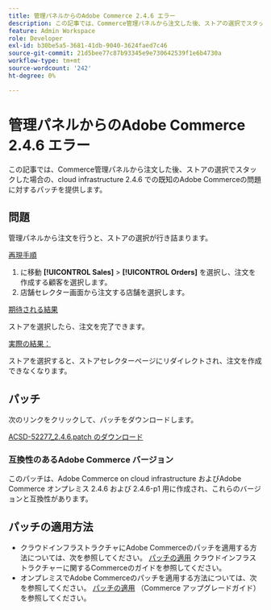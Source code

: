 ```yaml
---
title: 管理パネルからのAdobe Commerce 2.4.6 エラー
description: この記事では、Commerce管理パネルから注文した後、ストアの選択でスタックした場合の、cloud infrastructure 2.4.6 での既知のAdobe Commerceの問題に対するパッチを提供します。
feature: Admin Workspace
role: Developer
exl-id: b30be5a5-3681-41db-9040-3624faed7c46
source-git-commit: 21d5bee77c87b93345e9e730642539f1e6b4730a
workflow-type: tm+mt
source-wordcount: '242'
ht-degree: 0%

---
```


# 管理パネルからのAdobe Commerce 2.4.6 エラー

この記事では、Commerce管理パネルから注文した後、ストアの選択でスタックした場合の、cloud infrastructure 2.4.6 での既知のAdobe Commerceの問題に対するパッチを提供します。

## 問題

管理パネルから注文を行うと、ストアの選択が行き詰まります。

<u>再現手順</u>

1. に移動 **[!UICONTROL Sales]** > **[!UICONTROL Orders]** を選択し、注文を作成する顧客を選択します。
2. 店舗セレクター画面から注文する店舗を選択します。

<u>期待される結果</u>

ストアを選択したら、注文を完了できます。

<u>実際の結果：</u>

ストアを選択すると、ストアセレクターページにリダイレクトされ、注文を作成できなくなります。

## パッチ

次のリンクをクリックして、パッチをダウンロードします。

[ACSD-52277_2.4.6.patch のダウンロード](assets/ACSD-52277_2.4.6.patch.zip)

### 互換性のあるAdobe Commerce バージョン

このパッチは、Adobe Commerce on cloud infrastructure およびAdobe Commerce オンプレミス 2.4.6 および 2.4.6-p1 用に作成され、これらのバージョンと互換性があります。

## パッチの適用方法

* クラウドインフラストラクチャにAdobe Commerceのパッチを適用する方法については、次を参照してください。 [パッチの適用](/docs/commerce-cloud-service/user-guide/develop/upgrade/apply-patches.html) クラウドインフラストラクチャーに関するCommerceのガイドを参照してください。
* オンプレミスでAdobe Commerceのパッチを適用する方法については、次を参照してください。 [パッチの適用](/docs/commerce-operations/upgrade-guide/patches/apply.html?lang=en#composer) （Commerce アップグレードガイド）を参照してください。

